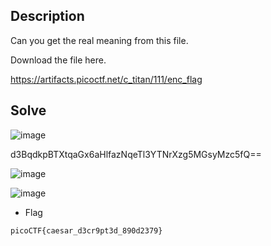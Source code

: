 ## Description

Can you get the real meaning from this file.

Download the file here.

https://artifacts.picoctf.net/c_titan/111/enc_flag

## Solve

![image](https://github.com/user-attachments/assets/bf9e67fd-f369-4e08-8986-c45f892e68fc)

d3BqdkpBTXtqaGx6aHlfazNqeTl3YTNrXzg5MGsyMzc5fQ==

![image](https://github.com/user-attachments/assets/27b40a1f-177d-4c9d-a7c3-573c0d2d9d54)

![image](https://github.com/user-attachments/assets/8dc4b513-732f-4d62-ab53-ca87648b322b)

- Flag

`
picoCTF{caesar_d3cr9pt3d_890d2379}
`
